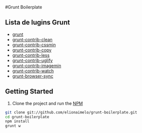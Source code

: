#Grunt Boilerplate


## Lista de lugins Grunt

* [grunt](http://gruntjs.com/)
* [grunt-contrib-clean](https://github.com/gruntjs/grunt-contrib-clean)
* [grunt-contrib-cssmin](https://github.com/gruntjs/grunt-contrib-cssmin)
* [grunt-contrib-copy](https://github.com/gruntjs/grunt-contrib-copy)
* [grunt-contrib-less](https://github.com/gruntjs/grunt-contrib-less)
* [grunt-contrib-uglify](https://github.com/gruntjs/grunt-contrib-uglify)
* [grunt-contrib-imagemin](https://github.com/gruntjs/grunt-contrib-imagemin)
* [grunt-contrib-watch](https://github.com/gruntjs/grunt-contrib-watch)
* [grunt-browser-sync](https://github.com/shakyshane/grunt-browser-sync)

## Getting Started

1. Clone the project and run the [NPM](https://npmjs.org/)

``` bash
git clone git://github.com/elionaimelo/grunt-boilerplate.git
cd grunt-boilerplate
npm install
grunt w
```

